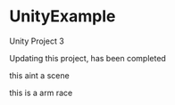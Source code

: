 # UnityExample
Unity Project 3


Updating this project, has been completed 



this aint a scene

this is a arm race 